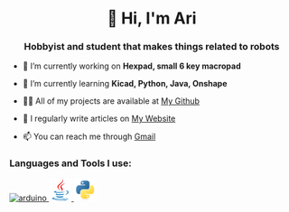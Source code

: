 <h1 align="center">👋 Hi, I'm Ari</h1>
<h3 align="center">Hobbyist and student that makes things related to robots</h3>

- 🔭 I’m currently working on **Hexpad, small 6 key macropad**

- 🌱 I’m currently learning **Kicad, Python, Java, Onshape**

- 👨‍💻 All of my projects are available at [My Github](https://github.com/Ari-Hetti)

- 📝 I regularly write articles on [My Website](https://arihetti.lifeofaclick.com/)

- 📫 You can reach me through [Gmail](https://mail.google.com/mail/u/0/#inbox?compose=DmwnWrRpclWbSWVPgqFwmzMHnwCMzqgdqTPBLGVJsjxZxHMNwXQDtcmvwxHBZGnLgprDsZDGFhVq)


<h3 align="left">Languages and Tools I use:</h3>
<p align="left"> <a href="https://www.arduino.cc/" target="_blank" rel="noreferrer"> <img src="https://cdn.worldvectorlogo.com/logos/arduino-1.svg" alt="arduino" width="40" height="40"/> </a> <a href="https://www.java.com" target="_blank" rel="noreferrer"> <img src="https://raw.githubusercontent.com/devicons/devicon/master/icons/java/java-original.svg" alt="java" width="40" height="40"/> </a> <a href="https://www.python.org" target="_blank" rel="noreferrer"> <img src="https://raw.githubusercontent.com/devicons/devicon/master/icons/python/python-original.svg" alt="python" width="40" height="40"/> </a> </p>
